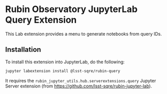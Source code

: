 # Rubin Observatory JupyterLab Query Extension

This Lab extension provides a menu to generate notebooks from query IDs.

## Installation

To install this extension into JupyterLab, do the following:

```bash
jupyter labextension install @lsst-sqre/rubin-query
```

It requires the `rubin_jupyter_utils.hub.serverextensions.query` Jupyter 
Server extension (from https://github.com/lsst-sqre/rubin-jupyter-lab).
